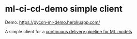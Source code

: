 # ml-ci-cd-demo simple client

Demo: https://pycon-ml-demo.herokuapp.com/

A simple client for a [continuous delivery pipeline for ML models](https://github.com/davified/ml-ci-cd-demo/)

